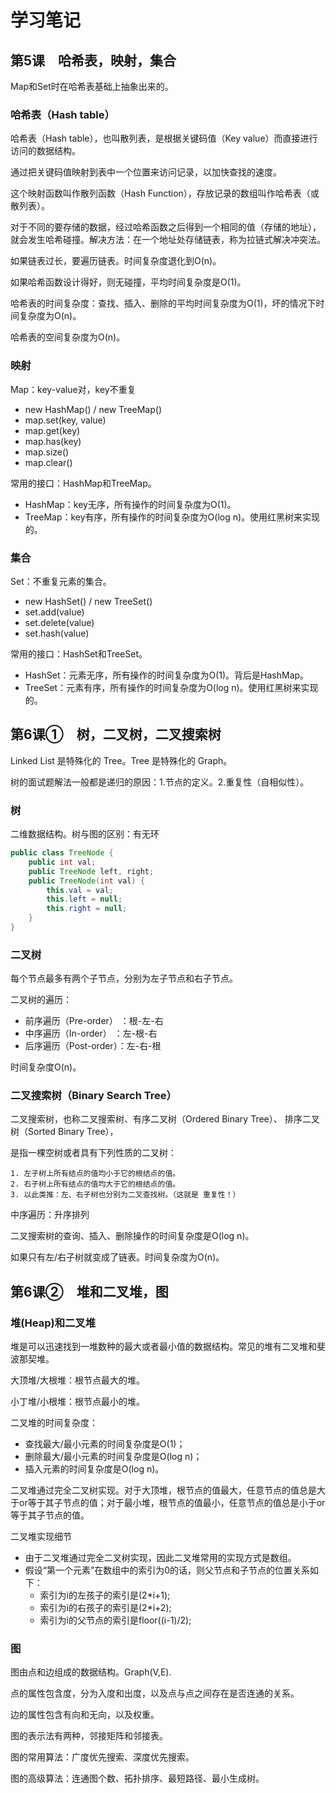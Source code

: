 # 学习笔记

## 第5课　哈希表，映射，集合

Map和Set时在哈希表基础上抽象出来的。

### 哈希表（Hash table）

哈希表（Hash table），也叫散列表，是根据关键码值（Key value）而直接进行访问的数据结构。

通过把关键码值映射到表中一个位置来访问记录，以加快查找的速度。

这个映射函数叫作散列函数（Hash Function），存放记录的数组叫作哈希表（或散列表）。

对于不同的要存储的数据，经过哈希函数之后得到一个相同的值（存储的地址），就会发生哈希碰撞。解决方法：在一个地址处存储链表，称为拉链式解决冲突法。

如果链表过长，要遍历链表。时间复杂度退化到O(n)。

如果哈希函数设计得好，则无碰撞，平均时间复杂度是O(1)。

哈希表的时间复杂度：查找、插入、删除的平均时间复杂度为O(1)，坏的情况下时间复杂度为O(n)。

哈希表的空间复杂度为O(n)。

### 映射

Map：key-value对，key不重复

- new HashMap() / new TreeMap()  
-  map.set(key, value)  
-  map.get(key)  
-  map.has(key)  
-  map.size()  
-  map.clear()

常用的接口：HashMap和TreeMap。

- HashMap：key无序，所有操作的时间复杂度为O(1)。
- TreeMap：key有序，所有操作的时间复杂度为O(log n)。使用红黑树来实现的。

### 集合

Set：不重复元素的集合。

- new HashSet() / new TreeSet()  
-  set.add(value)  
-  set.delete(value)  
-  set.hash(value)

常用的接口：HashSet和TreeSet。

- HashSet：元素无序，所有操作的时间复杂度为O(1)。背后是HashMap。
- TreeSet：元素有序，所有操作的时间复杂度为O(log n)。使用红黑树来实现的。

## 第6课①　树，二叉树，二叉搜索树

Linked List 是特殊化的 Tree。Tree 是特殊化的 Graph。

树的面试题解法一般都是递归的原因：1.节点的定义。2.重复性（自相似性）。

### 树

二维数据结构。树与图的区别：有无环

```java
public class TreeNode {
	public int val;
	public TreeNode left, right;
	public TreeNode(int val) {
        this.val = val;
        this.left = null;
        this.right = null;
	}
}
```

### 二叉树

每个节点最多有两个子节点，分别为左子节点和右子节点。

二叉树的遍历：

- 前序遍历（Pre-order） ：根-左-右
- 中序遍历（In-order）    ：左-根-右
- 后序遍历（Post-order）：左-右-根

时间复杂度O(n)。

### 二叉搜索树（Binary Search Tree）

二叉搜索树，也称二叉搜索树、有序二叉树（Ordered Binary Tree）、 排序二叉树（Sorted Binary Tree），

是指一棵空树或者具有下列性质的二叉树： 

 	1. 左子树上所有结点的值均小于它的根结点的值。
 	2. 右子树上所有结点的值均大于它的根结点的值。
 	3. 以此类推：左、右子树也分别为二叉查找树。（这就是 重复性！）

中序遍历：升序排列

二叉搜索树的查询、插入、删除操作的时间复杂度是O(log n)。

如果只有左/右子树就变成了链表。时间复杂度为O(n)。

## 第6课②　堆和二叉堆，图

### 堆(Heap)和二叉堆

堆是可以迅速找到一堆数种的最大或者最小值的数据结构。常见的堆有二叉堆和斐波那契堆。

大顶堆/大根堆：根节点最大的堆。

小丁堆/小根堆：根节点最小的堆。

二叉堆的时间复杂度：

- 查找最大/最小元素的时间复杂度是O(1)；
- 删除最大/最小元素的时间复杂度是O(log n)；
- 插入元素的时间复杂度是O(log n)。

二叉堆通过完全二叉树实现。对于大顶堆，根节点的值最大，任意节点的值总是大于or等于其子节点的值；对于最小堆，根节点的值最小，任意节点的值总是小于or等于其子节点的值。

二叉堆实现细节

- 由于二叉堆通过完全二叉树实现，因此二叉堆常用的实现方式是数组。
- 假设“第一个元素”在数组中的索引为0的话，则父节点和子节点的位置关系如下：
  - 索引为i的左孩子的索引是(2*i+1);
  - 索引为i的右孩子的索引是(2*i+2);
  - 索引为i的父节点的索引是floor((i-1)/2);

### 图

图由点和边组成的数据结构。Graph(V,E).

点的属性包含度，分为入度和出度，以及点与点之间存在是否连通的关系。

边的属性包含有向和无向，以及权重。

图的表示法有两种，邻接矩阵和邻接表。

图的常用算法：广度优先搜索、深度优先搜索。

图的高级算法：连通图个数、拓扑排序、最短路径、最小生成树。
